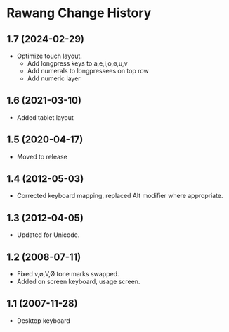 Rawang Change History
====================

1.7 (2024-02-29)
----------------
* Optimize touch layout. 
  * Add longpress keys to a,e,i,o,ø,u,v
  * Add numerals to longpressees on top row
  * Add numeric layer

1.6 (2021-03-10)
----------------
* Added tablet layout

1.5 (2020-04-17)
----------------
* Moved to release

1.4 (2012-05-03)
----------------
* Corrected keyboard mapping, replaced Alt modifier where appropriate.

1.3 (2012-04-05)
----------------
* Updated for Unicode.

1.2 (2008-07-11)
----------------
* Fixed v,ø,V,Ø tone marks swapped. 
* Added on screen keyboard, usage screen.

1.1 (2007-11-28)
----------------------
* Desktop keyboard




